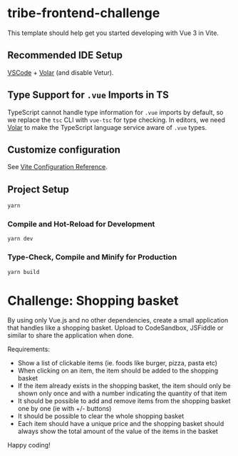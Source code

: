 # tribe-frontend-challenge

This template should help get you started developing with Vue 3 in Vite.

## Recommended IDE Setup

[VSCode](https://code.visualstudio.com/) + [Volar](https://marketplace.visualstudio.com/items?itemName=Vue.volar) (and disable Vetur).

## Type Support for `.vue` Imports in TS

TypeScript cannot handle type information for `.vue` imports by default, so we replace the `tsc` CLI with `vue-tsc` for type checking. In editors, we need [Volar](https://marketplace.visualstudio.com/items?itemName=Vue.volar) to make the TypeScript language service aware of `.vue` types.

## Customize configuration

See [Vite Configuration Reference](https://vitejs.dev/config/).

## Project Setup

```sh
yarn
```

### Compile and Hot-Reload for Development

```sh
yarn dev
```

### Type-Check, Compile and Minify for Production

```sh
yarn build
```

# Challenge: Shopping basket

By using only Vue.js and no other dependencies, create a small application that handles like a shopping basket.
Upload to CodeSandbox, JSFiddle or similar to share the application when done.

Requirements:
- Show a list of clickable items (ie. foods like burger, pizza, pasta etc)
- When clicking on an item, the item should be added to the shopping basket
- If the item already exists in the shopping basket, the item should only be shown only once and with a number indicating the quantity of that item
- It should be possible to add and remove items from the shopping basket one by one (ie with +/- buttons)
- It should be possible to clear the whole shopping basket
- Each item should have a unique price and the shopping basket should always show the total amount of the value of the items in the basket

Happy coding!
